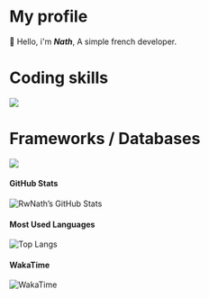 # My profile
👋 Hello, i'm ***Nath***, A simple french developer. 
# Coding skills
<a href="#">[![](https://skillicons.dev/icons?i=js,nodejs,html,css&theme=dark)](https://github.com/RwNath)</a>
# Frameworks / Databases
<a href="#">[![](https://skillicons.dev/icons?i=nextjs,react,tailwind,discordjs,mongodb&theme=dark)](https://github.com/RwNath)</a>

#### **GitHub Stats**
![RwNath’s GitHub Stats](https://github-readme-stats.vercel.app/api?username=rwnath&show_icons=true&theme=radical&hide_border=true)

#### **Most Used Languages**
![Top Langs](https://github-readme-stats.vercel.app/api/top-langs/?username=rwnath&layout=compact&theme=radical&hide_border=true)
#### **WakaTime** 
![WakaTime](https://github-readme-stats.vercel.app/api/wakatime/?username=Nath&theme=blueberry&layout=compact&hide_border=true&langs_count=6)</a>
